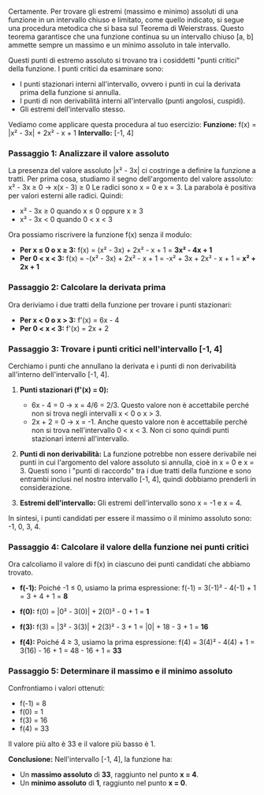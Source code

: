 Certamente. Per trovare gli estremi (massimo e minimo) assoluti di una funzione in un intervallo chiuso e limitato, come quello indicato, si segue una procedura metodica che si basa sul Teorema di Weierstrass. Questo teorema garantisce che una funzione continua su un intervallo chiuso [a, b] ammette sempre un massimo e un minimo assoluto in tale intervallo.

Questi punti di estremo assoluto si trovano tra i cosiddetti "punti critici" della funzione. I punti critici da esaminare sono:
*   I punti stazionari interni all'intervallo, ovvero i punti in cui la derivata prima della funzione si annulla.
*   I punti di non derivabilità interni all'intervallo (punti angolosi, cuspidi).
*   Gli estremi dell'intervallo stesso.

Vediamo come applicare questa procedura al tuo esercizio:
**Funzione:** f(x) = |x² - 3x| + 2x² - x + 1
**Intervallo:** [-1, 4]

### Passaggio 1: Analizzare il valore assoluto

La presenza del valore assoluto |x² - 3x| ci costringe a definire la funzione a tratti. Per prima cosa, studiamo il segno dell'argomento del valore assoluto:
x² - 3x ≥ 0 → x(x - 3) ≥ 0
Le radici sono x = 0 e x = 3. La parabola è positiva per valori esterni alle radici.
Quindi:
*   x² - 3x ≥ 0 quando x ≤ 0 oppure x ≥ 3
*   x² - 3x < 0 quando 0 < x < 3

Ora possiamo riscrivere la funzione f(x) senza il modulo:
*   **Per x ≤ 0 o x ≥ 3:**
    f(x) = (x² - 3x) + 2x² - x + 1 = **3x² - 4x + 1**
*   **Per 0 < x < 3:**
    f(x) = -(x² - 3x) + 2x² - x + 1 = -x² + 3x + 2x² - x + 1 = **x² + 2x + 1**

### Passaggio 2: Calcolare la derivata prima

Ora deriviamo i due tratti della funzione per trovare i punti stazionari:
*   **Per x < 0 o x > 3:**
    f'(x) = 6x - 4
*   **Per 0 < x < 3:**
    f'(x) = 2x + 2

### Passaggio 3: Trovare i punti critici nell'intervallo [-1, 4]

Cerchiamo i punti che annullano la derivata e i punti di non derivabilità all'interno dell'intervallo [-1, 4].

1.  **Punti stazionari (f'(x) = 0):**
    *   6x - 4 = 0 → x = 4/6 = 2/3. Questo valore non è accettabile perché non si trova negli intervalli x < 0 o x > 3.
    *   2x + 2 = 0 → x = -1. Anche questo valore non è accettabile perché non si trova nell'intervallo 0 < x < 3.
    Non ci sono quindi punti stazionari interni all'intervallo.

2.  **Punti di non derivabilità:** La funzione potrebbe non essere derivabile nei punti in cui l'argomento del valore assoluto si annulla, cioè in x = 0 e x = 3. Questi sono i "punti di raccordo" tra i due tratti della funzione e sono entrambi inclusi nel nostro intervallo [-1, 4], quindi dobbiamo prenderli in considerazione.

3.  **Estremi dell'intervallo:** Gli estremi dell'intervallo sono x = -1 e x = 4.

In sintesi, i punti candidati per essere il massimo o il minimo assoluto sono: -1, 0, 3, 4.

### Passaggio 4: Calcolare il valore della funzione nei punti critici

Ora calcoliamo il valore di f(x) in ciascuno dei punti candidati che abbiamo trovato.

*   **f(-1):** Poiché -1 ≤ 0, usiamo la prima espressione:
    f(-1) = 3(-1)² - 4(-1) + 1 = 3 + 4 + 1 = **8**

*   **f(0):**
    f(0) = |0² - 3(0)| + 2(0)² - 0 + 1 = **1**

*   **f(3):**
    f(3) = |3² - 3(3)| + 2(3)² - 3 + 1 = |0| + 18 - 3 + 1 = **16**

*   **f(4):** Poiché 4 ≥ 3, usiamo la prima espressione:
    f(4) = 3(4)² - 4(4) + 1 = 3(16) - 16 + 1 = 48 - 16 + 1 = **33**

### Passaggio 5: Determinare il massimo e il minimo assoluto

Confrontiamo i valori ottenuti:
*   f(-1) = 8
*   f(0) = 1
*   f(3) = 16
*   f(4) = 33

Il valore più alto è 33 e il valore più basso è 1.

**Conclusione:**
Nell'intervallo [-1, 4], la funzione ha:
*   Un **massimo assoluto** di **33**, raggiunto nel punto **x = 4**.
*   Un **minimo assoluto** di **1**, raggiunto nel punto **x = 0**.
